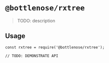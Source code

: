 # `@bottlenose/rxtree`

> TODO: description

## Usage

```
const rxtree = require('@bottlenose/rxtree');

// TODO: DEMONSTRATE API
```
